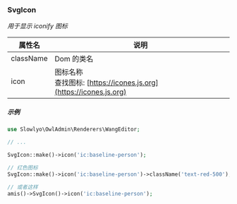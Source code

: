 ### SvgIcon
_用于显示 iconify 图标_

| 属性名  | 说明 |
| ------------ | ------------ |
| className | Dom 的类名 |
| icon | 图标名称<br>查找图标: [https://icones.js.org](https://icones.js.org) |


##### 示例

```php
use Slowlyo\OwlAdmin\Renderers\WangEditor;

// ...

SvgIcon::make()->icon('ic:baseline-person');

// 红色图标
SvgIcon::make()->icon('ic:baseline-person')->className('text-red-500');

// 或者这样
amis()->SvgIcon()->icon('ic:baseline-person');
```
